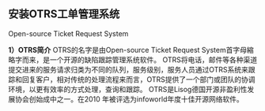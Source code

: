 ## 安装OTRS工单管理系统
Open-source Ticket Request System

**1）OTRS简介** 
OTRS的名字是由Open-source Ticket Request System首字母縮略字而来，是一个开源的缺陷跟踪管理系统软件。
OTRS将电话，邮件等各种渠道提交进来的服务请求归类为不同的队列，服务级别，服务人员通过OTRS系统来跟踪和回复客户，相对传统的处理流程来而言，OTRS提供了一个部门或团队的协调环境，以更有效率的方式处理，查询和跟踪。
OTRS是Lisog德国开源非盈利性发展协会创始成中之一。在2010 年被评选为infoworld年度十佳开源网络软件。

